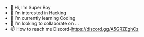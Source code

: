 - 👋 Hi, I’m Super Boy
- 👀 I’m interested in Hacking
- 🌱 I’m currently learning Coding
- 💞️ I’m looking to collaborate on ...
- 📫 How to reach me Discord-https://discord.gg/A5GRZEghCz

<!---
mRhAcKEr6/mRhAcKEr6 is a ✨ special ✨ repository because its `README.md` (this file) appears on your GitHub profile.
You can click the Preview link to take a look at your changes.
--->
